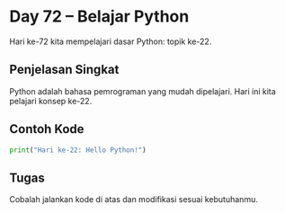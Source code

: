 # Day 72 – Belajar Python

Hari ke-72 kita mempelajari dasar Python: topik ke-22.

## Penjelasan Singkat

Python adalah bahasa pemrograman yang mudah dipelajari. Hari ini kita pelajari konsep ke-22.

## Contoh Kode

```python
print("Hari ke-22: Hello Python!")
```

## Tugas

Cobalah jalankan kode di atas dan modifikasi sesuai kebutuhanmu.

